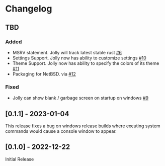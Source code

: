 # Changelog

## TBD

### Added

- MSRV statement. Jolly will track latest stable rust [#6](https://github.com/apgoetz/jolly/issues/6)
- Settings Support. Jolly now has ability to customize settings [#10](https://github.com/apgoetz/jolly/issues/10)
- Theme Support. Jolly now has ability to specify the colors of its theme [#11](https://github.com/apgoetz/jolly/issues/11)
- Packaging for NetBSD. via [#12](https://github.com/apgoetz/jolly/issues/12)

### Fixed

- Jolly can show blank / garbage screen on startup on windows [#9](https://github.com/apgoetz/jolly/issues/7)

## [0.1.1] - 2023-01-04

This release fixes a bug on windows release builds where exeuting system commands would cause a console window to appear. 

## [0.1.0] - 2022-12-22

Initial Release
